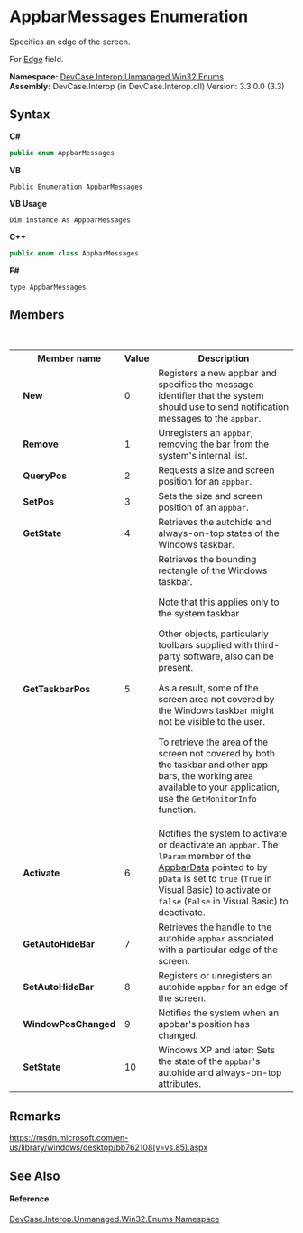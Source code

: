# AppbarMessages Enumeration
 

Specifies an edge of the screen. 

 For <a href="F_DevCase_Interop_Unmanaged_Win32_Structures_AppbarData_Edge">Edge</a> field.

**Namespace:**&nbsp;<a href="N_DevCase_Interop_Unmanaged_Win32_Enums">DevCase.Interop.Unmanaged.Win32.Enums</a><br />**Assembly:**&nbsp;DevCase.Interop (in DevCase.Interop.dll) Version: 3.3.0.0 (3.3)

## Syntax

**C#**<br />
``` C#
public enum AppbarMessages
```

**VB**<br />
``` VB
Public Enumeration AppbarMessages
```

**VB Usage**<br />
``` VB Usage
Dim instance As AppbarMessages
```

**C++**<br />
``` C++
public enum class AppbarMessages
```

**F#**<br />
``` F#
type AppbarMessages
```


## Members
&nbsp;<table><tr><th></th><th>Member name</th><th>Value</th><th>Description</th></tr><tr><td /><td target="F:DevCase.Interop.Unmanaged.Win32.Enums.AppbarMessages.New">**New**</td><td>0</td><td>Registers a new appbar and specifies the message identifier that the system should use to send notification messages to the `appbar`.</td></tr><tr><td /><td target="F:DevCase.Interop.Unmanaged.Win32.Enums.AppbarMessages.Remove">**Remove**</td><td>1</td><td>Unregisters an `appbar`, removing the bar from the system's internal list.</td></tr><tr><td /><td target="F:DevCase.Interop.Unmanaged.Win32.Enums.AppbarMessages.QueryPos">**QueryPos**</td><td>2</td><td>Requests a size and screen position for an `appbar`.</td></tr><tr><td /><td target="F:DevCase.Interop.Unmanaged.Win32.Enums.AppbarMessages.SetPos">**SetPos**</td><td>3</td><td>Sets the size and screen position of an `appbar`.</td></tr><tr><td /><td target="F:DevCase.Interop.Unmanaged.Win32.Enums.AppbarMessages.GetState">**GetState**</td><td>4</td><td>Retrieves the autohide and always-on-top states of the Windows taskbar.</td></tr><tr><td /><td target="F:DevCase.Interop.Unmanaged.Win32.Enums.AppbarMessages.GetTaskbarPos">**GetTaskbarPos**</td><td>5</td><td>Retrieves the bounding rectangle of the Windows taskbar. 

 Note that this applies only to the system taskbar 

 Other objects, particularly toolbars supplied with third-party software, also can be present. 

 As a result, some of the screen area not covered by the Windows taskbar might not be visible to the user. 

 To retrieve the area of the screen not covered by both the taskbar and other app bars, the working area available to your application, use the `GetMonitorInfo` function.</td></tr><tr><td /><td target="F:DevCase.Interop.Unmanaged.Win32.Enums.AppbarMessages.Activate">**Activate**</td><td>6</td><td>Notifies the system to activate or deactivate an `appbar`. The `lParam` member of the <a href="T_DevCase_Interop_Unmanaged_Win32_Structures_AppbarData">AppbarData</a> pointed to by `pData` is set to `true` (`True` in Visual Basic) to activate or `false` (`False` in Visual Basic) to deactivate.</td></tr><tr><td /><td target="F:DevCase.Interop.Unmanaged.Win32.Enums.AppbarMessages.GetAutoHideBar">**GetAutoHideBar**</td><td>7</td><td>Retrieves the handle to the autohide `appbar` associated with a particular edge of the screen.</td></tr><tr><td /><td target="F:DevCase.Interop.Unmanaged.Win32.Enums.AppbarMessages.SetAutoHideBar">**SetAutoHideBar**</td><td>8</td><td>Registers or unregisters an autohide `appbar` for an edge of the screen.</td></tr><tr><td /><td target="F:DevCase.Interop.Unmanaged.Win32.Enums.AppbarMessages.WindowPosChanged">**WindowPosChanged**</td><td>9</td><td>Notifies the system when an appbar's position has changed.</td></tr><tr><td /><td target="F:DevCase.Interop.Unmanaged.Win32.Enums.AppbarMessages.SetState">**SetState**</td><td>10</td><td>Windows XP and later: Sets the state of the `appbar`'s autohide and always-on-top attributes.</td></tr></table>

## Remarks
<a href="https://msdn.microsoft.com/en-us/library/windows/desktop/bb762108(v=vs.85).aspx" target="_blank">https://msdn.microsoft.com/en-us/library/windows/desktop/bb762108(v=vs.85).aspx</a>

## See Also


#### Reference
<a href="N_DevCase_Interop_Unmanaged_Win32_Enums">DevCase.Interop.Unmanaged.Win32.Enums Namespace</a><br />